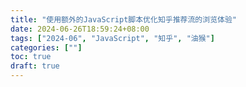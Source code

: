 ```yaml
---
title: "使用额外的JavaScript脚本优化知乎推荐流的浏览体验"
date: 2024-06-26T18:59:24+08:00
tags: ["2024-06", "JavaScript", "知乎", "油猴"]
categories: [""]
toc: true
draft: true
---
```




